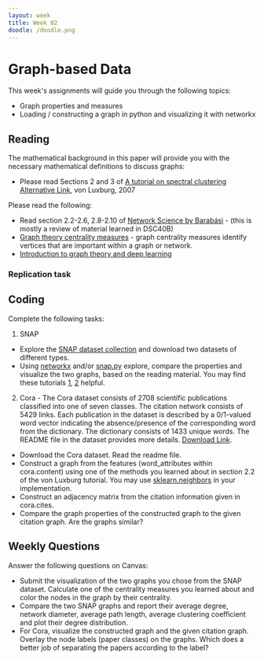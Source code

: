 ```yaml
---
layout: week
title: Week 02
doodle: /doodle.png
---
```


# Graph-based Data

This week's assignments will guide you through the following topics:
* Graph properties and measures
* Loading / constructing a graph in python and visualizing it with networkx

## Reading

The mathematical background in this paper will provide you with the necessary mathematical definitions to discuss graphs:
- Please read Sections 2 and 3 of  [A tutorial on spectral clustering](https://link.springer.com/article/10.1007/s11222-007-9033-z) [Alternative Link](https://www.researchgate.net/profile/Sharad_Gupta16/post/How_many_clusters_to_select_from_the_total_number_of_clusters/attachment/5b642122b53d2f89289d1b4c/AS%3A655474630356993%401533288738638/download/Luxburg_A+Tutorial+on+Spectral+Clustering.pdf), von Luxburg, 2007

Please read the following:
* Read section 2.2-2.6, 2.8-2.10 of [Network Science by Barabási](http://networksciencebook.com/chapter/2#networks-graphs) - (this is mostly a review of material learned in DSC40B)
* [Graph theory centrality measures](https://towardsdatascience.com/notes-on-graph-theory-centrality-measurements-e37d2e49550a) - graph centrality measures identify vertices that are important within a graph or network.
* [Introduction to graph theory and deep learning](https://towardsdatascience.com/graph-theory-and-deep-learning-know-hows-6556b0e9891b)

### Replication task


## Coding

Complete the following tasks:
1. SNAP
* Explore the [SNAP dataset collection](http://snap.stanford.edu/data/index.html) and download two datasets of different types.
* Using [networkx](https://networkx.github.io/) and/or [snap.py](http://snap.stanford.edu/snappy/index.html) explore, compare the properties and visualize the two graphs, based on the reading material. You may find these tutorials [1](https://networkx.github.io/documentation/stable/tutorial.html), [2](http://snap.stanford.edu/proj/snap-www/SNAP-WWW15-part3.pdf) helpful.

2. Cora -
The Cora dataset consists of 2708 scientific publications classified into one of seven classes. The citation network consists of 5429 links. Each publication in the dataset is described by a 0/1-valued word vector indicating the absence/presence of the corresponding word from the dictionary. The dictionary consists of 1433 unique words. The README file in the dataset provides more details.
[Download Link](https://linqs-data.soe.ucsc.edu/public/lbc/cora.tgz).
* Download the Cora dataset. Read the readme file.
* Construct a graph from the features (word_attributes within cora.content) using one of the methods you learned about in section 2.2 of the von Luxburg tutorial. You may use [sklearn.neighbors](https://scikit-learn.org/stable/modules/neighbors.html) in your implementation.
* Construct an adjacency matrix from the citation information given in cora.cites. 
* Compare the graph properties of the constructed graph to the given citation graph. Are the graphs similar?

## Weekly Questions
Answer the following questions on Canvas:
* Submit the visualization of the two graphs you chose from the SNAP dataset. Calculate one of the centrality measures you learned about and color the nodes in the graph by their centrality.
* Compare the two SNAP graphs and report their average degree, network diameter, average path length, average clustering coefficient and plot their degree distribution.
* For Cora, visualize the constructed graph and the given citation graph. Overlay the node labels (paper classes) on the graphs. Which does a better job of separating the papers according to the label?

